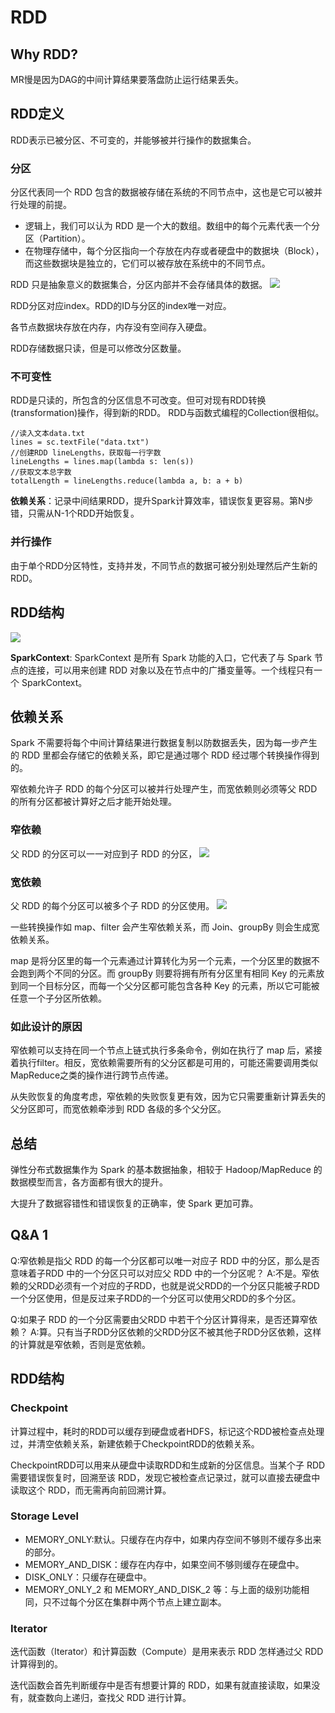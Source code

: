 # RDD
## Why RDD?
MR慢是因为DAG的中间计算结果要落盘防止运行结果丢失。

## RDD定义
RDD表示已被分区、不可变的，并能够被并行操作的数据集合。
### 分区
分区代表同一个 RDD 包含的数据被存储在系统的不同节点中，这也是它可以被并行处理的前提。

- 逻辑上，我们可以认为 RDD 是一个大的数组。数组中的每个元素代表一个分区（Partition）。
- 在物理存储中，每个分区指向一个存放在内存或者硬盘中的数据块（Block），而这些数据块是独立的，它们可以被存放在系统中的不同节点。

RDD 只是抽象意义的数据集合，分区内部并不会存储具体的数据。
![](assets/markdown-img-paste-20190525110453163.png)

RDD分区对应index。RDD的ID与分区的index唯一对应。

各节点数据块存放在内存，内存没有空间存入硬盘。

RDD存储数据只读，但是可以修改分区数量。

### 不可变性
RDD是只读的，所包含的分区信息不可改变。但可对现有RDD转换(transformation)操作，得到新的RDD。
RDD与函数式编程的Collection很相似。
```
//读入文本data.txt
lines = sc.textFile("data.txt")
//创建RDD lineLengths，获取每一行字数
lineLengths = lines.map(lambda s: len(s))
//获取文本总字数
totalLength = lineLengths.reduce(lambda a, b: a + b)
```

**依赖关系**：记录中间结果RDD，提升Spark计算效率，错误恢复更容易。第N步错，只需从N-1个RDD开始恢复。

### 并行操作
由于单个RDD分区特性，支持并发，不同节点的数据可被分别处理然后产生新的RDD。

## RDD结构
![](assets/markdown-img-paste-20190525112359233.png)

**SparkContext**:
SparkContext 是所有 Spark 功能的入口，它代表了与 Spark 节点的连接，可以用来创建
RDD 对象以及在节点中的广播变量等。一个线程只有一个 SparkContext。

## 依赖关系
Spark 不需要将每个中间计算结果进行数据复制以防数据丢失，因为每一步产生的 RDD 里都会存储它的依赖关系，即它是通过哪个 RDD 经过哪个转换操作得到的。

窄依赖允许子 RDD 的每个分区可以被并行处理产生，而宽依赖则必须等父 RDD 的所有分区都被计算好之后才能开始处理。

### 窄依赖
父 RDD 的分区可以一一对应到子 RDD 的分区，
![](assets/markdown-img-paste-20190525230216714.png)

### 宽依赖
父 RDD 的每个分区可以被多个子 RDD 的分区使用。
![](assets/markdown-img-paste-20190525230243112.png)

一些转换操作如 map、filter 会产生窄依赖关系，而 Join、groupBy 则会生成宽依赖关系。

map 是将分区里的每一个元素通过计算转化为另一个元素，一个分区里的数据不会跑到两个不同的分区。而 groupBy 则要将拥有所有分区里有相同 Key 的元素放到同一个目标分区，而每一个父分区都可能包含各种 Key 的元素，所以它可能被任意一个子分区所依赖。

### 如此设计的原因
窄依赖可以支持在同一个节点上链式执行多条命令，例如在执行了 map 后，紧接着执行filter。相反，宽依赖需要所有的父分区都是可用的，可能还需要调用类似 MapReduce之类的操作进行跨节点传递。

从失败恢复的角度考虑，窄依赖的失败恢复更有效，因为它只需要重新计算丢失的父分区即可，而宽依赖牵涉到 RDD 各级的多个父分区。

## 总结
弹性分布式数据集作为 Spark 的基本数据抽象，相较于 Hadoop/MapReduce 的数据模型而言，各方面都有很大的提升。

大提升了数据容错性和错误恢复的正确率，使 Spark 更加可靠。

## Q&A 1
Q:窄依赖是指父 RDD 的每一个分区都可以唯一对应子 RDD 中的分区，那么是否意味着子RDD 中的一个分区只可以对应父 RDD 中的一个分区呢？
A:不是。窄依赖的父RDD必须有一个对应的子RDD，也就是说父RDD的一个分区只能被子RDD一个分区使用，但是反过来子RDD的一个分区可以使用父RDD的多个分区。


Q:如果子 RDD 的一个分区需要由父RDD 中若干个分区计算得来，是否还算窄依赖？
A:算。只有当子RDD分区依赖的父RDD分区不被其他子RDD分区依赖，这样的计算就是窄依赖，否则是宽依赖。

## RDD结构
### Checkpoint
计算过程中，耗时的RDD可以缓存到硬盘或者HDFS，标记这个RDD被检查点处理过，并清空依赖关系，新建依赖于CheckpointRDD的依赖关系。

CheckpointRDD可以用来从硬盘中读取RDD和生成新的分区信息。当某个子 RDD 需要错误恢复时，回溯至该 RDD，发现它被检查点记录过，就可以直接去硬盘中读取这个 RDD，而无需再向前回溯计算。

### Storage Level
- MEMORY_ONLY:默认。只缓存在内存中，如果内存空间不够则不缓存多出来的部分。
- MEMORY_AND_DISK：缓存在内存中，如果空间不够则缓存在硬盘中。
- DISK_ONLY：只缓存在硬盘中。
- MEMORY_ONLY_2 和 MEMORY_AND_DISK_2 等：与上面的级别功能相同，只不过每个分区在集群中两个节点上建立副本。

### Iterator
迭代函数（Iterator）和计算函数（Compute）是用来表示 RDD 怎样通过父 RDD 计算得到的。

迭代函数会首先判断缓存中是否有想要计算的 RDD，如果有就直接读取，如果没有，就查数向上递归，查找父 RDD 进行计算。
